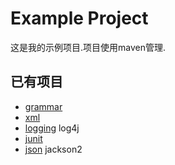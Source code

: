 Example Project
===================
这是我的示例项目.项目使用maven管理.

## 已有项目
* [grammar](grammar)
* [xml](xml)
* [logging](logging) log4j
* [junit](junit)
* [json](json) jackson2
